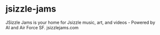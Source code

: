 # jsizzle-jams
JSizzle Jams is your home for Jsizzle music, art, and videos - Powered by AI and Air Force SF. jsizzlejams.com
